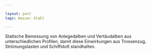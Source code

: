 ```yaml
---

layout: post
tags: Wasser Stahl

---
```


Statische Bemessung von Anlegedalben und Vertäudalben aus unterschiedlichen Profilen, damit diese Einwirkungen aus Trossenzug, Strömungslasten und Schiffstoß standhalten.